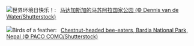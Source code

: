 ![](https://www.bing.com/th?id=OHR.MadagascarRiver_ZH-CN3842472014_UHD.jpg&w=1000)世界环境日快乐！:&nbsp;&ensp;[马达加斯加的马苏阿拉国家公园 (© Dennis van de Water/Shutterstock)](https://www.bing.com/th?id=OHR.MadagascarRiver_ZH-CN3842472014_UHD.jpg)
<br><br/>
![](https://www.bing.com/th?id=OHR.ChestnutBeeEater_EN-US6538566329_UHD.jpg&w=1000)Birds of a feather:&nbsp;&ensp;[Chestnut-headed bee-eaters, Bardia National Park, Nepal (© PACO COMO/Shutterstock)](https://www.bing.com/th?id=OHR.ChestnutBeeEater_EN-US6538566329_UHD.jpg)
<br><br/>
